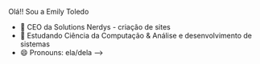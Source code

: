 Olá!! Sou a Emily Toledo

- 🔭 CEO da Solutions Nerdys - criação de sites 
- 🌱 Estudando Ciência da Computação & Análise e desenvolvimento de sistemas
- 😄 Pronouns: ela/dela
-->
